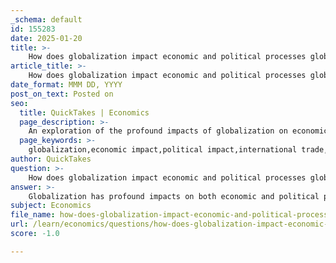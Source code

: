 ```yaml
---
_schema: default
id: 155283
date: 2025-01-20
title: >-
    How does globalization impact economic and political processes globally?
article_title: >-
    How does globalization impact economic and political processes globally?
date_format: MMM DD, YYYY
post_on_text: Posted on
seo:
  title: QuickTakes | Economics
  page_description: >-
    An exploration of the profound impacts of globalization on economic and political processes globally, highlighting key aspects such as market access, job dynamics, governance changes, and the rise of social movements.
  page_keywords: >-
    globalization,economic impact,political impact,international trade,foreign investment,income inequality,jobs,innovation,supply chains,state sovereignty,international institutions,political mobilization,nationalism,protectionism
author: QuickTakes
question: >-
    How does globalization impact economic and political processes globally?
answer: >-
    Globalization has profound impacts on both economic and political processes globally, shaping the dynamics of nations and their interactions. Here are some key aspects of how globalization influences these processes:\n\n### Economic Processes\n\n1. **Access to Markets**: Globalization has opened up international markets, allowing countries, especially developing economies, to engage in trade and attract foreign investment. This access can lead to economic growth, improved living standards, and job creation. However, the benefits are often unevenly distributed, leading to increased income inequality within and between countries.\n\n2. **Job Creation and Displacement**: While globalization can create jobs in emerging sectors, it can also lead to job losses in traditional industries, particularly in developed nations where manufacturing jobs may be outsourced to countries with lower labor costs. This phenomenon is often referred to as deindustrialization.\n\n3. **Vulnerability to External Shocks**: The reliance on global supply chains makes economies susceptible to external shocks, such as financial crises or pandemics. For instance, disruptions in one part of the world can have cascading effects on production and employment in other regions.\n\n4. **Innovation and Competition**: Globalization fosters competition and innovation as companies strive to improve efficiency and reduce costs. This can lead to technological advancements and better products for consumers, but it can also pressure local businesses that may struggle to compete with multinational corporations.\n\n### Political Processes\n\n1. **Changes in Governance and Sovereignty**: Globalization challenges traditional notions of state sovereignty as countries increasingly engage in international cooperation to address global issues like climate change, trade, and security. This can lead to a dilution of national policy-making power as countries must align their regulations with international standards.\n\n2. **Rise of International Institutions**: The influence of international organizations, such as the United Nations and the World Trade Organization, has grown, shaping global governance and policy-making. These institutions often play a crucial role in mediating international disputes and facilitating cooperation among nations.\n\n3. **Political Mobilization and Social Movements**: Globalization enables the rapid spread of political ideas and social movements across borders. This interconnectedness can empower marginalized groups and facilitate collective action on issues such as labor rights and environmental protection. However, it can also provoke backlash against perceived threats to national identity and sovereignty, leading to the rise of nationalism and protectionist policies.\n\n4. **Impact on Domestic Politics**: The economic changes brought about by globalization can influence domestic political landscapes. For example, economic dislocation may lead to political instability, as populations react to job losses and economic inequality. This can result in shifts in political power, the rise of populist movements, and changes in government policies.\n\n### Conclusion\n\nIn summary, globalization significantly impacts economic and political processes worldwide by reshaping market access, influencing job dynamics, altering governance structures, and facilitating political mobilization. While it offers opportunities for growth and innovation, it also presents challenges such as inequality, vulnerability to external shocks, and tensions between national sovereignty and global cooperation. Addressing these complexities requires careful consideration of both the benefits and drawbacks of globalization in shaping the future of nations.
subject: Economics
file_name: how-does-globalization-impact-economic-and-political-processes-globally.md
url: /learn/economics/questions/how-does-globalization-impact-economic-and-political-processes-globally
score: -1.0

---
```


&nbsp;